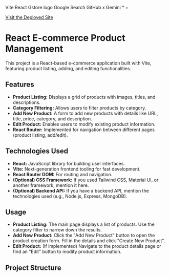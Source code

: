 Vite React                                                  Gstore logo Google Search                                    GitHub                                     x  Gemini  * +

[Visit the Deployed Site](https://store-beta-weld.vercel.app/)

# React E-commerce Product Management

This project is a React-based e-commerce application built with Vite, featuring product listing, adding, and editing functionalities.

## Features

* **Product Listing:** Displays a grid of products with images, titles, and descriptions.
* **Category Filtering:** Allows users to filter products by category.
* **Add New Product:** A form to add new products with details like URL, title, price, category, and description.
* **Edit Product:** Enables users to modify existing product information.
* **React Router:** Implemented for navigation between different pages (product listing, add/edit).

## Technologies Used

* **React:** JavaScript library for building user interfaces.
* **Vite:** Next-generation frontend tooling for fast development.
* **React Router DOM:** For routing and navigation.
* **(Optional) CSS Framework:** If you used Tailwind CSS, Material UI, or another framework, mention it here.
* **(Optional) Backend API:** If you have a backend API, mention the technologies used (e.g., Node.js, Express, MongoDB).



## Usage

* **Product Listing:** The main page displays a list of products. Use the category filter to narrow down the results.
* **Add New Product:** Click the "Add New Product" button to open the product creation form. Fill in the details and click "Create New Product".
* **Edit Product:** (If implemented) Navigate to the product details page or find an "Edit" button to modify product information.

## Project Structure
